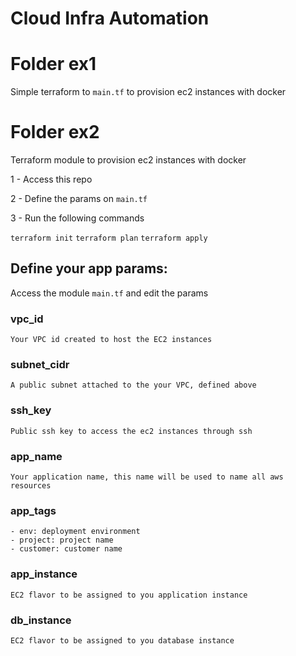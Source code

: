 # Cloud Infra Automation
# Folder ex1
Simple terraform to `main.tf` to provision ec2 instances with docker

# Folder ex2
Terraform module to provision ec2 instances with docker

1 - Access this repo

2 - Define the params on `main.tf`

3 - Run the following commands

`terraform init`
`terraform plan`
`terraform apply`


## Define your app params:
Access the module `main.tf` and edit the params
### vpc_id
    Your VPC id created to host the EC2 instances
    
### subnet_cidr
    A public subnet attached to the your VPC, defined above
    
### ssh_key
    Public ssh key to access the ec2 instances through ssh
    
### app_name
    Your application name, this name will be used to name all aws resources

### app_tags
    - env: deployment environment
    - project: project name
    - customer: customer name
    
### app_instance
    EC2 flavor to be assigned to you application instance

### db_instance
    EC2 flavor to be assigned to you database instance